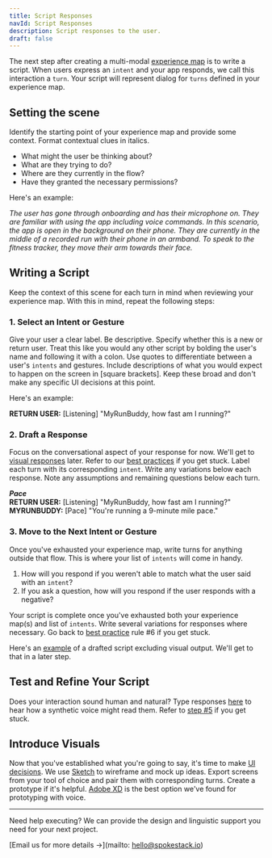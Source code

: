 ```yaml
---
title: Script Responses
navId: Script Responses
description: Script responses to the user.
draft: false
---
```


The next step after creating a multi-modal [experience map](/docs/Design/map-out-integration) is to write a script. When users express an `intent` and your app responds, we call this interaction a `turn`. Your script will represent dialog for `turns` defined in your experience map.

## Setting the scene

Identify the starting point of your experience map and provide some context. Format contextual clues in italics.

- What might the user be thinking about?
- What are they trying to do?
- Where are they currently in the flow?
- Have they granted the necessary permissions?

Here's an example:

_The user has gone through onboarding and has their microphone on. They are familiar with using the app including voice commands. In this scenario, the app is open in the background on their phone. They are currently in the middle of a recorded run with their phone in an armband. To speak to the fitness tracker, they move their arm towards their face._

## Writing a Script

Keep the context of this scene for each turn in mind when reviewing your experience map. With this in mind, repeat the following steps:

### 1. Select an Intent or Gesture

Give your user a clear label. Be descriptive. Specify whether this is a new or return user. Treat this like you would any other script by bolding the user's name and following it with a colon. Use quotes to differentiate between a user's `intents` and gestures. Include descriptions of what you would expect to happen on the screen in [square brackets]. Keep these broad and don't make any specific UI decisions at this point.

Here's an example:

**RETURN USER:** [Listening] "MyRunBuddy, how fast am I running?"

### 2. Draft a Response

Focus on the conversational aspect of your response for now. We'll get to [visual responses](/docs/Design/tips-for-designing-visual-output) later. Refer to our [best practices](/docs/Design/tips-for-writing-dialog) if you get stuck. Label each turn with its corresponding `intent`. Write any variations below each response. Note any assumptions and remaining questions below each turn.

**_Pace_**  
**RETURN USER:** [Listening] "MyRunBuddy, how fast am I running?"  
**MYRUNBUDDY:** [Pace] "You're running a 9-minute mile pace."

### 3. Move to the Next Intent or Gesture

Once you've exhausted your experience map, write turns for anything outside that flow. This is where your list of `intents` will come in handy.

1. How will you respond if you weren't able to match what the user said with an `intent`?
2. If you ask a question, how will you respond if the user responds with a negative?

Your script is complete once you've exhausted both your experience map(s) and list of `intents`. Write several variations for responses where necessary. Go back to [best practice](/docs/Design/tips-for-writing-dialog) rule #6 if you get stuck.

Here's an [example](https://www.dropbox.com/scl/fi/0weo35v72i901bynq2j8o/MyRunBuddy-MVP-Return-User-PUBLIC.paper?dl=0&rlkey=mzwmhjl00xznfaxxxo17kjjz1) of a drafted script excluding visual output. We'll get to that in a later step.

## Test and Refine Your Script

Does your interaction sound human and natural? Type responses [here](https://labs.spokestack.io/) to hear how a synthetic voice might read them. Refer to [step #5](/docs/Design/tips-for-writing-dialog) if you get stuck.

## Introduce Visuals

Now that you've established what you're going to say, it's time to make [UI decisions](/docs/Design/tips-for-designing-visual-output). We use [Sketch](https://www.sketch.com/) to wireframe and mock up ideas. Export screens from your tool of choice and pair them with corresponding turns.
Create a prototype if it's helpful. [Adobe XD](https://www.adobe.com/products/xd.html) is the best option we've found for prototyping with voice.

---

Need help executing? We can provide the design and linguistic support you need for your next project.

[Email us for more details →](mailto: hello@spokestack.io)
